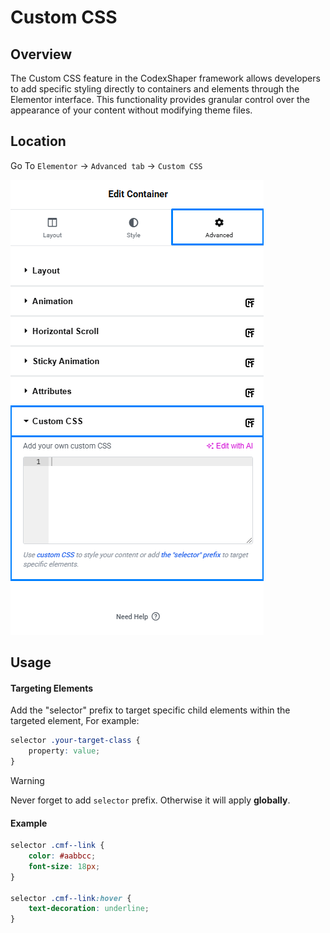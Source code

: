 # Custom CSS

## Overview
The Custom CSS feature in the CodexShaper framework allows developers to add specific styling directly to containers and elements through the Elementor interface. This functionality provides granular control over the appearance of your content without modifying theme files.

## Location
Go To `Elementor` → `Advanced tab` → `Custom CSS`

<p class="cxf--img-wrapper">
    <img src="/public/assets/framework/images/extensions/elementor/custom-css.png" alt="Elementor Custom CSS Interface">
</p>

## Usage

#### Targeting Elements
Add the "selector" prefix to target specific child elements within the targeted element, For example:

```css
selector .your-target-class {
    property: value;
}
```
>[!WARNING]
>Never forget to add `selector` prefix. Otherwise it will apply **globally**.

#### Example
```css
selector .cmf--link {
    color: #aabbcc;
    font-size: 18px;
}

selector .cmf--link:hover {
    text-decoration: underline;
}
```